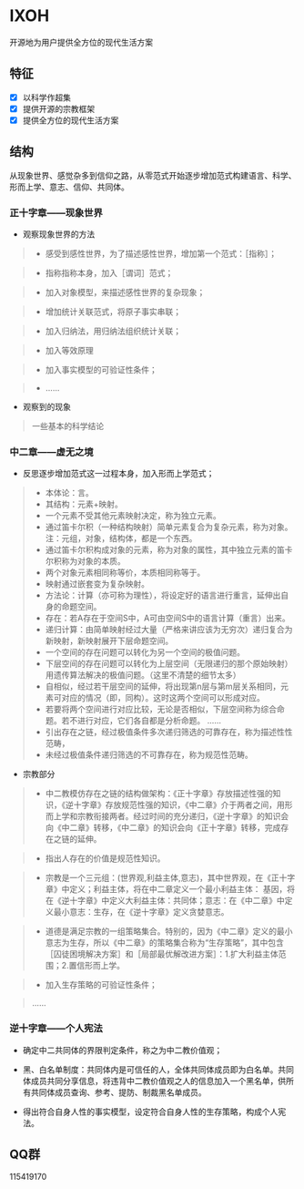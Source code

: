 # IXOH

开源地为用户提供全方位的现代生活方案

## 特征

- [x] 以科学作超集
- [x] 提供开源的宗教框架
- [x] 提供全方位的现代生活方案

## 结构

从现象世界、感觉杂多到信仰之路，从零范式开始逐步增加范式构建语言、科学、形而上学、意志、信仰、共同体。

### 正十字章——现象世界

* 观察现象世界的方法

> * 感受到感性世界，为了描述感性世界，增加第一个范式：［指称］；

> * 指称指称本身，加入［谓词］范式；

> * 加入对象模型，来描述感性世界的复杂现象；

> * 增加统计关联范式，将原子事实串联；

> * 加入归纳法，用归纳法组织统计关联；

> * 加入等效原理

> * 加入事实模型的可验证性条件；

> * ……

* 观察到的现象

> 一些基本的科学结论

### 中二章——虚无之境

* 反思逐步增加范式这一过程本身，加入形而上学范式；

> * 本体论：言。
> * 其结构：元素+映射。
> * 一个元素不受其他元素映射决定，称为独立元素。
> * 通过笛卡尔积（一种结构映射）简单元素复合为复杂元素，称为对象。 注：元组，对象，结构体，都是一个东西。
> * 通过笛卡尔积构成对象的元素，称为对象的属性，其中独立元素的笛卡尔积称为对象的本质。
> * 两个对象元素相同称等价，本质相同称等于。
> * 映射通过嵌套变为复杂映射。 
> * 方法论：计算（亦可称为理性），将设定好的语言进行重言，延伸出自身的命题空间。
> * 存在：若A存在于空间S中，A可由空间S中的语言计算（重言）出来。
> * 递归计算：由简单映射经过大量（严格来讲应该为无穷次）递归复合为新映射，新映射展开下层命题空间。
> * 一个空间的存在问题可以转化为另一个空间的极值问题。
> * 下层空间的存在问题可以转化为上层空间（无限递归的那个原始映射）用遗传算法解决的极值问题。（这里不清楚的细节太多）
> * 自相似，经过若干层空间的延伸，将出现第n层与第m层关系相同，元素可对应的情况（即，同构）。这时这两个空间可以形成对应。
> * 若要将两个空间进行对应比较，无论是否相似，下层空间称为综合命题。若不进行对应，它们各自都是分析命题。
> ……
> * 引出存在之链，经过极值条件多次递归筛选的可靠存在，称为描述性性范畴，
> * 未经过极值条件递归筛选的不可靠存在，称为规范性范畴。


* 宗教部分


> * 中二教模仿存在之链的结构做架构：《正十字章》存放描述性强的知识，《逆十字章》存放规范性强的知识，《中二章》介于两者之间，用形而上学和宗教衔接两者。经过时间的充分递归，《逆十字章》的知识会向《中二章》转移，《中二章》的知识会向《正十字章》转移，完成存在之链的延伸。

> * 指出人存在的价值是规范性知识。

> * 宗教是一个三元组：(世界观,利益主体,意志)，其中世界观，在《正十字章》中定义；利益主体，将在中二章定义一个最小利益主体：
基因，将在《逆十字章》中定义大利益主体：共同体；意志：在《中二章》中定义最小意志：生存，在《逆十字章》定义贪婪意志。

> * 道德是满足宗教的一组策略集合。特别的，因为《中二章》定义的最小意志为生存，所以《中二章》的策略集合称为“生存策略”，其中包含［囚徒困境解决方案］和［局部最优解改进方案］：1.扩大利益主体范围；2.置信形而上学。

> * 加入生存策略的可验证性条件；

> ……


### 逆十字章——个人宪法

* 确定中二共同体的界限判定条件，称之为中二教价值观；

* 黑、白名单制度：共同体内是可信任的人，全体共同体成员即为白名单。共同体成员共同分享信息，将违背中二教价值观之人的信息加入一个黑名单，供所有共同体成员查询、参考、提防、制裁黑名单成员。

* 得出符合自身人性的事实模型，设定符合自身人性的生存策略，构成个人宪法。

## QQ群

115419170
